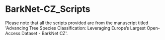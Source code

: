 # BarkNet-CZ_Scripts

Please note that all the scripts provided are from the manuscript titled 'Advancing Tree Species Classification: Leveraging Europe’s Largest Open-Access Dataset - BarkNet CZ'. 
